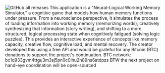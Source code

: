 ![GitHub all releases](https://img.shields.io/github/downloads/Ali5859/Neural-Logical-Working-Memory-Simulator/total)
This application is a "Neural-Logical Working Memory Simulator," a cognitive game that models how human memory functions under pressure. From a neuroscience perspective, it simulates the process of loading information into working memory (memorizing words), creatively synthesizing that information (story writing), and shifting to a more structured, logical processing state when cognitively fatigued (solving logic puzzles). This provides an interactive experience of concepts like memory capacity, creative flow, cognitive load, and mental recovery. The creator developed this using a free API and would be grateful for any Bitcoin (BTC) donations to support the project's continuation. BTC network: bc1q933gvm4ttgu3m3sj5pn0c0lhu2h89ns6atdpzs BTW the next project on hand-eye coordination will be open-sourced
